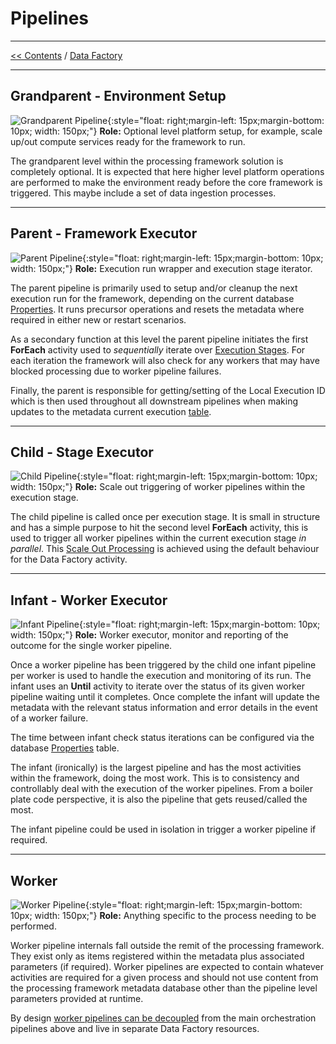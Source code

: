 # Pipelines

___
[<< Contents](/procfwk/contents) / [Data Factory](/procfwk/datafactory)

___

## Grandparent - Environment Setup
![Grandparent Pipeline](/procfwk/grandparent.png){:style="float: right;margin-left: 15px;margin-bottom: 10px; width: 150px;"}
__Role:__ Optional level platform setup, for example, scale up/out compute services ready for the framework to run.

The grandparent level within the processing framework solution is completely optional. It is expected that here higher level platform operations are performed to make the environment ready before the core framework is triggered. This maybe include a set of data ingestion processes.

___

## Parent - Framework Executor
![Parent Pipeline](/procfwk/parent.png){:style="float: right;margin-left: 15px;margin-bottom: 10px; width: 150px;"}
__Role:__ Execution run wrapper and execution stage iterator.

The parent pipeline is primarily used to setup and/or cleanup the next execution run for the framework, depending on the current database [Properties](/procfwk/properties). It runs precursor operations and resets the metadata where required in either new or restart scenarios. 

As a secondary function at this level the parent pipeline initiates the first __ForEach__ activity used to _sequentially_ iterate over [Execution Stages](/procfwk/executionstages). For each iteration the framework will also check for any workers that may have blocked processing due to worker pipeline failures.

Finally, the parent is responsible for getting/setting of the Local Execution ID which is then used throughout all downstream pipelines when making updates to the metadata current execution [table](/procfwk/tables).

___

## Child - Stage Executor
![Child Pipeline](/procfwk/child.png){:style="float: right;margin-left: 15px;margin-bottom: 10px; width: 150px;"}
__Role:__ Scale out triggering of worker pipelines within the execution stage.

The child pipeline is called once per execution stage. It is small in structure and has a simple purpose to hit the second level __ForEach__ activity, this is used to trigger all worker pipelines within the current execution stage _in parallel_. This [Scale Out Processing](/procfwk/scaleoutprocessing) is achieved using the default behaviour for the Data Factory activity.

___

## Infant - Worker Executor
![Infant Pipeline](/procfwk/infant.png){:style="float: right;margin-left: 15px;margin-bottom: 10px; width: 150px;"}
__Role:__ Worker executor, monitor and reporting of the outcome for the single worker pipeline.

Once a worker pipeline has been triggered by the child one infant pipeline per worker is used to handle the execution and monitoring of its run. The infant uses an __Until__ activity to iterate over the status of its given worker pipeline waiting until it completes. Once complete the infant will update the metadata with the relevant status information and error details in the event of a worker failure.

The time between infant check status iterations can be configured via the database [Properties](/procfwk/properties) table.

The infant (ironically) is the largest pipeline and has the most activities within the framework, doing the most work. This is to consistency and controllably deal with the execution of the worker pipelines. From a boiler plate code perspective, it is also the pipeline that gets reused/called the most.

The infant pipeline could be used in isolation in trigger a worker pipeline if required.

____

## Worker
![Worker Pipeline](/procfwk/worker.png){:style="float: right;margin-left: 15px;margin-bottom: 10px; width: 150px;"}
__Role:__ Anything specific to the process needing to be performed.

Worker pipeline internals fall outside the remit of the processing framework. They exist only as items registered within the metadata plus associated parameters (if required). Worker pipelines are expected to contain whatever activities are required for a given process and should not use content from the processing framework metadata database other than the pipeline level parameters provided at runtime.

By design [worker pipelines can be decoupled](/procfwk/workerdecoupling) from the main orchestration pipelines above and live in separate Data Factory resources.
